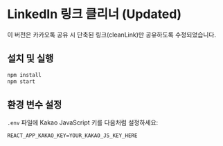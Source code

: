 # LinkedIn 링크 클리너 (Updated)

이 버전은 카카오톡 공유 시 단축된 링크(cleanLink)만 공유하도록 수정되었습니다.

## 설치 및 실행

```bash
npm install
npm start
```

## 환경 변수 설정

`.env` 파일에 Kakao JavaScript 키를 다음처럼 설정하세요:
```
REACT_APP_KAKAO_KEY=YOUR_KAKAO_JS_KEY_HERE
```
